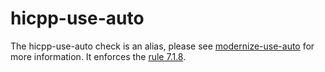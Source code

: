 hicpp-use-auto
==============

The <span class="title-ref">hicpp-use-auto</span> check is an alias,
please see [modernize-use-auto](https://clang.llvm.org/extra/clang-tidy/checks/modernize-use-auto.html) for more
information. It enforces the [rule
7.1.8](http://www.codingstandard.com/rule/7-1-8-use-auto-id-expr-when-declaring-a-variable-to-have-the-same-type-as-its-initializer-function-call/).
